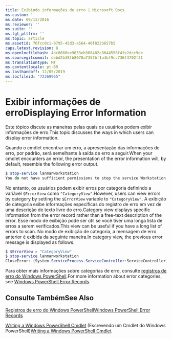 ```yaml
---
title: Exibindo informações de erro | Microsoft Docs
ms.custom: ''
ms.date: 09/13/2016
ms.reviewer: ''
ms.suite: ''
ms.tgt_pltfrm: ''
ms.topic: article
ms.assetid: 76fcc0c1-9795-45d3-a564-40f822b657b5
caps.latest.revision: 8
ms.openlocfilehash: 4bc8666ee9053eb368402c8644558f4fe2dcc9ee
ms.sourcegitcommit: debd2b38fb8070a7357bf1a4bf9cc736f3702f31
ms.translationtype: MT
ms.contentlocale: pt-BR
ms.lasthandoff: 12/05/2019
ms.locfileid: "72369965"
---
```

# <a name="displaying-error-information"></a><span data-ttu-id="b1fbe-102">Exibir informações de erro</span><span class="sxs-lookup"><span data-stu-id="b1fbe-102">Displaying Error Information</span></span>

<span data-ttu-id="b1fbe-103">Este tópico discute as maneiras pelas quais os usuários podem exibir informações de erro.</span><span class="sxs-lookup"><span data-stu-id="b1fbe-103">This topic discusses the ways in which users can display error information.</span></span>

<span data-ttu-id="b1fbe-104">Quando o cmdlet encontrar um erro, a apresentação das informações de erro, por padrão, será semelhante à saída de erro a seguir.</span><span class="sxs-lookup"><span data-stu-id="b1fbe-104">When your cmdlet encounters an error, the presentation of the error information will, by default, resemble the following error output.</span></span>

```powershell
$ stop-service lanmanworkstation
You do not have sufficient permissions to stop the service Workstation.
```

<span data-ttu-id="b1fbe-105">No entanto, os usuários podem exibir erros por categoria definindo a variável `$ErrorView` como `"CategoryView"`.</span><span class="sxs-lookup"><span data-stu-id="b1fbe-105">However, users can view errors by category by setting the `$ErrorView` variable to `"CategoryView"`.</span></span> <span data-ttu-id="b1fbe-106">A exibição de categoria exibe informações específicas do registro de erro em vez de uma descrição de texto livre do erro.</span><span class="sxs-lookup"><span data-stu-id="b1fbe-106">Category view displays specific information from the error record rather than a free-text description of the error.</span></span> <span data-ttu-id="b1fbe-107">Esse modo de exibição pode ser útil se você tiver uma longa lista de erros a serem verificados.</span><span class="sxs-lookup"><span data-stu-id="b1fbe-107">This view can be useful if you have a long list of errors to scan.</span></span> <span data-ttu-id="b1fbe-108">No modo de exibição de categoria, a mensagem de erro anterior é exibida da seguinte maneira.</span><span class="sxs-lookup"><span data-stu-id="b1fbe-108">In category view, the previous error message is displayed as follows.</span></span>

```powershell
$ $ErrorView = "CategoryView"
$ stop-service lanmanworkstation
CloseError: (System.ServiceProcess.ServiceController:ServiceController) [stop-service], ServiceCommandException
```

<span data-ttu-id="b1fbe-109">Para obter mais informações sobre categorias de erro, consulte [registros de erro do Windows PowerShell](./windows-powershell-error-records.md).</span><span class="sxs-lookup"><span data-stu-id="b1fbe-109">For more information about error categories, see [Windows PowerShell Error Records](./windows-powershell-error-records.md).</span></span>

## <a name="see-also"></a><span data-ttu-id="b1fbe-110">Consulte Também</span><span class="sxs-lookup"><span data-stu-id="b1fbe-110">See Also</span></span>

[<span data-ttu-id="b1fbe-111">Registros de erro do Windows PowerShell</span><span class="sxs-lookup"><span data-stu-id="b1fbe-111">Windows PowerShell Error Records</span></span>](./windows-powershell-error-records.md)

<span data-ttu-id="b1fbe-112">[Writing a Windows PowerShell Cmdlet](./writing-a-windows-powershell-cmdlet.md) (Escrevendo um Cmdlet do Windows PowerShell)</span><span class="sxs-lookup"><span data-stu-id="b1fbe-112">[Writing a Windows PowerShell Cmdlet](./writing-a-windows-powershell-cmdlet.md)</span></span>
